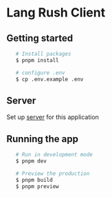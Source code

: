 # Lang Rush Client

## Getting started

```bash
   # Install packages
   $ pnpm install

   # configure .env
   $ cp .env.example .env
```

## Server

Set up [server](https://github.com/lang-rush/server) for this application

## Running the app

```bash
   # Run in development mode
   $ pnpm dev

   # Preview the production
   $ pnpm build
   $ pnpm preview
```
